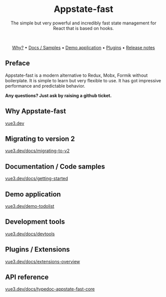 <h1 align="center">
  Appstate-fast
</h1>

<p align="center">
  The simple but very powerful and incredibly fast state management for React that is based on hooks.
</p>
<br/>

<p align="center">
  <a href="https://vue3.dev">Why?</a> •
  <a href="https://vue3.dev/docs/getting-started">Docs / Samples</a> •
  <a href="https://vue3.dev/demo-todolist">Demo application</a> •
  <a href="https://vue3.dev/docs/extensions-overview">Plugins</a> •
  <a href="https://vue3.dev/blog/tags/releases">Release notes</a>
</p>

## Preface

Appstate-fast is a modern alternative to Redux, Mobx, Formik without boilerplate. It is simple to learn but very flexible to use. It has got impressive performance and predictable behavior.

**Any questions? Just ask by raising a github ticket.**

## Why Appstate-fast

[vue3.dev](https://vue3.dev)

## Migrating to version 2

[vue3.dev/docs/migrating-to-v2](https://vue3.dev/docs/migrating-to-v2)

## Documentation / Code samples

[vue3.dev/docs/getting-started](https://vue3.dev/docs/getting-started)

## Demo application

[vue3.dev/demo-todolist](https://vue3.dev/demo-todolist)

## Development tools

[vue3.dev/docs/devtools](https://vue3.dev/docs/devtools)

## Plugins / Extensions

[vue3.dev/docs/extensions-overview](https://vue3.dev/docs/extensions-overview)

## API reference

[vue3.dev/docs/typedoc-appstate-fast-core](https://vue3.dev/docs/typedoc-appstate-fast-core)
